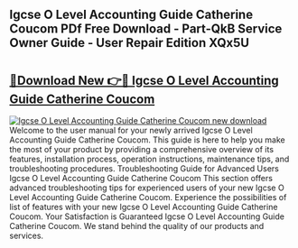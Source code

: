 ## Igcse O Level Accounting Guide Catherine Coucom PDf Free Download - Part-QkB Service Owner Guide - User Repair Edition XQx5U

# <h2><a href="http://bc64936.oget.top/?id=Igcse+O+Level+Accounting+Guide+Catherine+Coucom">🔗Download New 👉🔴 Igcse O Level Accounting Guide Catherine Coucom</a></h2>

[![Igcse O Level Accounting Guide Catherine Coucom new download](https://i.imgur.com/5g1atiW.png)](http://bc64936.oget.top/?id=Igcse+O+Level+Accounting+Guide+Catherine+Coucom)
Welcome to the user manual for your newly arrived Igcse O Level Accounting Guide Catherine Coucom. This guide is here to help you make the most of your product by providing a comprehensive overview of its features, installation process, operation instructions, maintenance tips, and troubleshooting procedures. Troubleshooting Guide for Advanced Users Igcse O Level Accounting Guide Catherine Coucom This section offers advanced troubleshooting tips for experienced users of your new Igcse O Level Accounting Guide Catherine Coucom. Experience the possibilities of list of features with your new Igcse O Level Accounting Guide Catherine Coucom. Your Satisfaction is Guaranteed Igcse O Level Accounting Guide Catherine Coucom. We stand behind the quality of our products and services.
